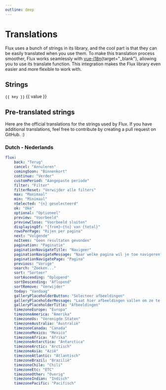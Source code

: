 ```yaml
---
outline: deep
---
```


<script setup>
import { FluxPane, FluxTable, FluxTableRow, FluxTableCell, FluxTableHeader } from '@flux-ui/components';
import { english } from '../../../packages/components/src/data/i18n';
</script>

# Translations

Flux uses a bunch of strings in its library, and the cool part is that they can be easily translated when you use them. To make this translation process smoother, Flux works seamlessly with [vue-i18n](https://vue-i18n.intlify.dev/){target="_blank"}, allowing you to use its translate function. This integration makes the Flux library even easier and more flexible to work with.

## Strings

<FluxPane>
    <FluxTable>
        <template #header>
            <FluxTableRow>
                <FluxTableHeader>Key</FluxTableHeader>
                <FluxTableHeader>Value</FluxTableHeader>
            </FluxTableRow>
        </template>
        <FluxTableRow v-for="(value, key) of english">
            <FluxTableCell><small><kbd>{{ key }}</kbd></small></FluxTableCell>
            <FluxTableCell>{{ value }}</FluxTableCell>
        </FluxTableRow>
    </FluxTable>
</FluxPane>

## Pre-translated strings

Here are the official translations for the strings used by Flux. If you have additional translations, feel free to contribute by creating a pull request on GitHub. :)

### Dutch - Nederlands

```yaml [nl.yaml]
flux:
    back: "Terug"
    cancel: "Annuleren"
    comingSoon: "Binnenkort"
    continue: "Verder"
    customPeriod: "Aangepaste periode"
    filter: "Filter"
    filterReset: "Verwijder alle filters"
    max: "Maximaal"
    min: "Minimaal"
    nSelected: "{n} geselecteerd"
    ok: "Oké"
    optional: "Optioneel"
    preview: "Voorbeeld"
    previewClose: "Voorbeeld sluiten"
    displayingOf: "{from}—{to} van {total}"
    rowsPerPage: "Rijen per pagina"
    next: "Volgende"
    noItems: "Geen resultaten gevonden"
    pagination: "Paginatie"
    paginationNavigateTitle: "Navigeer"
    paginationNavigateMessage: "Naar welke pagina wil je toe navigeren?"
    paginationNavigatePage: "Pagina"
    previous: "Vorige"
    search: "Zoeken..."
    sort: "Sorteer"
    sortAscending: "Oplopend"
    sortDescending: "Aflopend"
    sortRemove: "Verwijder"
    today: "Vandaag"
    galleryPlaceholderButton: "Selecteer afbeeldingen"
    galleryPlaceholderMessage: "Laat hier afbeeldingen vallen om ze te uploaden of klik op de knop om te selecteren."
    galleryPlaceholderTitle: "Afbeeldingen"
    timezoneEurope: "Europa"
    timezoneAmerica: "Amerika"
    timezoneUs: "Verenigde Staten"
    timezoneAustralia: "Australië"
    timezoneCanada: "Canada"
    timezoneMexico: "Mexico"
    timezoneAfrica: "Afrika"
    timezoneAntarctica: "Antarctica"
    timezoneArctic: "Arctisch"
    timezoneAsia: "Azië"
    timezoneAtlantic: "Atlantisch"
    timezoneBrazil: "Brazilië"
    timezoneChile: "Chili"
    timezoneEtc: "ETC"
    timezoneOther: "Overig"
    timezoneIndian: "Indisch"
    timezonePacific: "Pacifisch"
```

